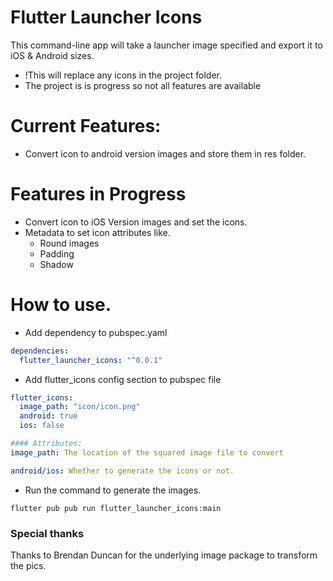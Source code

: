 # Flutter Launcher Icons

This command-line app will take a launcher image specified and export it to iOS & Android sizes.
- !This will replace any icons in the project folder.
- The project is is progress so not all features are available

# Current Features:
 - Convert icon to android version images and store them in res folder.

# Features in Progress
 - Convert icon to iOS Version images and set the icons.
 - Metadata to set icon attributes like. 
    - Round images
    - Padding
    - Shadow


# How to use. 

- Add dependency to pubspec.yaml 

```yaml
dependencies: 
  flutter_launcher_icons: "^0.0.1"
```

- Add flutter_icons config section to pubspec file

```yaml
flutter_icons:
  image_path: "icon/icon.png" 
  android: true
  ios: false

#### Attributes: 
image_path: The location of the squared image file to convert

android/ios: Whether to generate the icons or not. 
```


- Run the command to generate the images.

```
flutter pub pub run flutter_launcher_icons:main
```

### Special thanks

Thanks to Brendan Duncan for the underlying image package to transform the pics. 